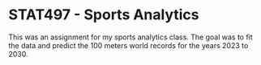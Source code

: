 # STAT497 - Sports Analytics
This was an assignment for my sports analytics class.
The goal was to fit the data and predict the 100 meters world records for the years 2023 to 2030.
